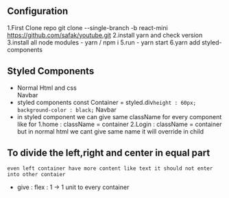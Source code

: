 ## Configuration ##
1.First Clone repo
git clone --single-branch -b react-mini https://github.com/safak/youtube.git
2.install yarn and check version
3.install all node modules - yarn / npm i
5.run - yarn start
6.yarn add styled-components

## Styled Components ##
* Normal Html and css
  <div>
  Navbar     
  </div>
* styled components
   const Container = styled.div`
   height : 60px;
  background-color : black;
  `
   <Container>Navbar</Container>
* in styled component we can give same className for
  every component like for 
  1.home : className = container
  2.Login : className = container
  but in normal html we cant give same name it will override in child

## To divide the left,right and center in equal part
    even left container have more content like text it should not enter into other contaier
* give : flex : 1 -> 1 unit to every container
